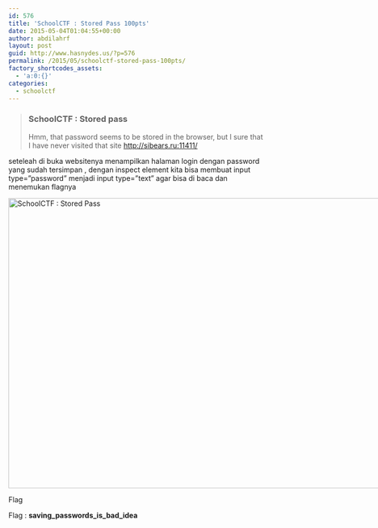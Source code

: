 ```yaml
---
id: 576
title: 'SchoolCTF : Stored Pass 100pts'
date: 2015-05-04T01:04:55+00:00
author: abdilahrf
layout: post
guid: http://www.hasnydes.us/?p=576
permalink: /2015/05/schoolctf-stored-pass-100pts/
factory_shortcodes_assets:
  - 'a:0:{}'
categories:
  - schoolctf
---
```

> ### SchoolCTF : Stored pass
> 
> Hmm, that password seems to be stored in the browser, but I sure that I have never visited that site <a href="http://sibears.ru:11411/" target="_blank">http://sibears.ru:11411/</a>

<!--more-->

seteleah di buka websitenya menampilkan halaman login dengan password yang sudah tersimpan , dengan inspect element kita bisa membuat input type=&#8221;password&#8221; menjadi input type=&#8221;text&#8221; agar bisa di baca dan menemukan flagnya

<div id="attachment_577" style="width: 929px" class="wp-caption aligncenter">
  <a href="http://abdilahrf.me/images/2015/05/flag6.png"><img class="size-full wp-image-577" src="http://abdilahrf.me/images/2015/05/flag6.png" alt="SchoolCTF : Stored Pass" width="919" height="575" /></a>
  
  <p class="wp-caption-text">
    Flag
  </p>
</div>

Flag : **saving\_passwords\_is\_bad\_idea**